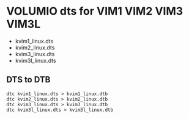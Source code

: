 # VOLUMIO dts for VIM1 VIM2 VIM3 VIM3L

+ kvim1_linux.dts
+ kvim2_linux.dts
+ kvim3_linux.dts
+ kvim3l_linux.dts

## DTS to DTB

    dtc kvim1_linux.dts > kvim1_linux.dtb
    dtc kvim2_linux.dts > kvim2_linux.dtb
    dtc kvim3_linux.dts > kvim3_linux.dtb
    dtc kvim3l_linux.dts > kvim3l_linux.dtb

